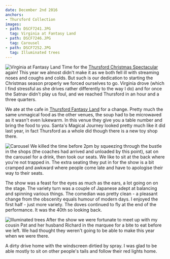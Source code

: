 ```yaml
---
date: December 2nd 2016
anchors:
- Thursford Collection
images:
- path: DSCF7241.JPG
  tag: Virginia at Fantasy Land
- path: DSCF7246.JPG
  tag: Carousel
- path: DSCF7252.JPG
  tag: Illuminated trees
---
```

![Virginia at Fantasy Land](DSCF7241.JPG)
Time for the [Thursford Christmas Spectacular](https://www.thursford.com/christmas-spectacular/) again!
This year we almost didn't make it as we both fell ill with streaming noses and coughs and
colds. But such is our dedication to starting the Christmas season properly we forced
ourselves to go. Virginia drove (which I find stressful as she drives rather differently to
the way I do) and for once the Satnav didn't play us foul, and we reached Thursford in
an hour and a three quarters.

We ate at the cafe in [Thursford Fantasy Land](https://www.thursford.com/santas-magical-journey/)
for a change. Pretty much the same unmagical food as the other venues, the soup had to be microwaved as
it wasn't even lukewarm. In this venue they give you a table number and bring the food to
you. Santa's Magical Journey looked pretty much like it did last year, in fact Thursford as
a whole did though there is a new toy shop there.

![Carousel](DSCF7246.JPG)
We killed the time before 2pm by squeezing through the bustle in the shops (the coaches had
arrived and unloaded by this point), sat on the carousel for a drink, then took our seats. We like to sit
at the back where you're not trapped in. The extra seating they put in for the show is a bit cramped
and awkward where people come late and have to apologise their way to their seats.

The show was a feast for the eyes as much as the ears, a lot going on on the stage.
The variety turn was a couple of Japanese adept at balancing and spinning various things.
The comedian was pretty clean - a pleasant change from the obscenity equals humour of
modern days. I enjoyed the first half - just more variety. The doves continued to fly at the
end of the performance. It was the 40th so looking back.

![Illuminated trees](DSCF7252.JPG)
After the show we were fortunate to meet up with my cousin Pat and her husband
Richard in the marquee for a bite to eat before we left. We had thought they weren't going to
be able to make this year when we were there.

A dirty drive home with the windscreen dirtied by spray. I was glad to be able mostly
to sit on other people's tails and follow their red lights home.
